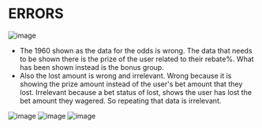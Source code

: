 # ERRORS
![image](https://github.com/user-attachments/assets/4504c421-8da9-4e9b-b80f-a97f94dd4cfb)
- The 1960 shown as the data for the odds is wrong. The data that needs to be shown there is the prize of the user related to their rebate%. What has been shown instead is the bonus group.
- Also the lost amount is wrong and irrelevant. Wrong because it is showing the prize amount instead of the user's bet amount that they lost. Irrelevant because a bet status of lost, shows the user has lost the bet amount they wagered. So repeating that data is irrelevant. 

![image](https://github.com/user-attachments/assets/fd20e181-a7ad-4215-bfc8-732d6c26d8fd)
![image](https://github.com/user-attachments/assets/5210aacb-118a-4c7f-bf66-86dff92d5450)
![image](https://github.com/user-attachments/assets/31f5e223-d315-44ff-89bc-a10ed147d088)
